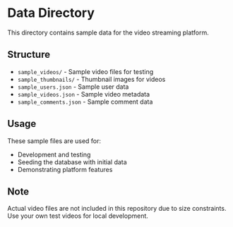 # Data Directory

This directory contains sample data for the video streaming platform.

## Structure

- `sample_videos/` - Sample video files for testing
- `sample_thumbnails/` - Thumbnail images for videos
- `sample_users.json` - Sample user data
- `sample_videos.json` - Sample video metadata
- `sample_comments.json` - Sample comment data

## Usage

These sample files are used for:
- Development and testing
- Seeding the database with initial data
- Demonstrating platform features

## Note

Actual video files are not included in this repository due to size constraints.
Use your own test videos for local development.
